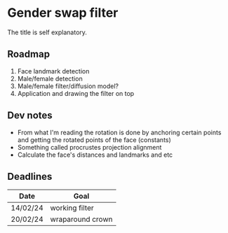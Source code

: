 # Gender swap filter
The title is self explanatory.

## Roadmap
1. Face landmark detection
2. Male/female detection
3. Male/female filter/diffusion model? 
4. Application and drawing the filter on top

## Dev notes
* From what I'm reading the rotation is done by anchoring certain points and getting the rotated points of the face (constants)
* Something called procrustes projection alignment
* Calculate the face's distances and landmarks and etc


## Deadlines
| Date | Goal |
| -- | -- |
| 14/02/24 | working filter |
| 20/02/24 | wraparound crown | 

